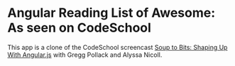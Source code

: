 # Angular Reading List of Awesome: As seen on CodeSchool

This app is a clone of the CodeSchool screencast [Soup to Bits: Shaping Up With Angular.js](http://www.codeschool.com/code_tv/soup-to-bits-shaping-up-with-angular-js) with Gregg Pollack and Alyssa Nicoll.
